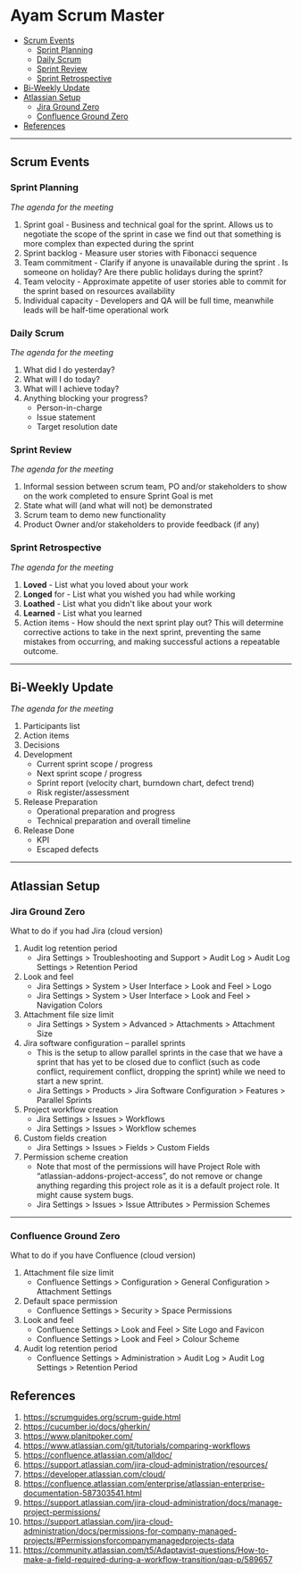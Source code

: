 # Ayam Scrum Master 
- [Scrum Events](#scrum-events)
  - [Sprint Planning](#sprint-planning)
  - [Daily Scrum](#daily-scrum)
  - [Sprint Review](#sprint-review)
  - [Sprint Retrospective](#sprint-retrospective)
- [Bi-Weekly Update](#bi-weekly-update)
- [Atlassian Setup](#atlassian-setup)
  - [Jira Ground Zero](#jira-ground-zero)
  - [Confluence Ground Zero](#confluence-ground-zero)
- [References](#references)

---
## Scrum Events

### Sprint Planning
_The agenda for the meeting_

1. Sprint goal - Business and technical goal for the sprint. Allows us to negotiate the scope of the sprint in case we find out that something is more complex than expected during the sprint
2. Sprint backlog - Measure user stories with Fibonacci sequence
3. Team commitment - Clarify if anyone is unavailable during the sprint . Is someone on holiday? Are there public holidays during the sprint?
4.	Team velocity - Approximate appetite of user stories able to commit for the sprint based on resources availability
5.	Individual capacity - Developers and QA will be full time, meanwhile leads will be half-time operational work

### Daily Scrum
_The agenda for the meeting_

1.	What did I do yesterday?
2.	What will I do today?
3.	What will I achieve today?
4.	Anything blocking your progress?
    - Person-in-charge
    - Issue statement
    - Target resolution date

### Sprint Review
_The agenda for the meeting_

1.	Informal session between scrum team, PO and/or stakeholders to show on the work completed to ensure Sprint Goal is met
2.	State what will (and what will not) be demonstrated
3.	Scrum team to demo new functionality
4.	Product Owner and/or stakeholders to provide feedback (if any) 

### Sprint Retrospective
_The agenda for the meeting_

1. **Loved** - List what you loved about your work
2. **Longed** for - List what you wished you had while working
3. **Loathed** - List what you didn't like about your work
4. **Learned** - List what you learned
5. Action items - How should the next sprint play out? This will determine corrective actions to take in the next sprint, preventing the same mistakes from occurring, and making successful actions a repeatable outcome.

---
## Bi-Weekly Update
_The agenda for the meeting_

1. Participants list
2. Action items
3. Decisions
4. Development
    - Current sprint scope / progress
    - Next sprint scope / progress
    - Sprint report (velocity chart, burndown chart, defect trend)
    - Risk register/assessment
5. Release Preparation
    - Operational preparation and progress
    - Technical preparation and overall timeline
8. Release Done
    - KPI
    - Escaped defects

---
## Atlassian Setup

### Jira Ground Zero
What to do if you had Jira (cloud version)



1. Audit log retention period 
    - Jira Settings > Troubleshooting and Support > Audit Log > Audit Log Settings > Retention Period
2. Look and feel 
    - Jira Settings > System > User Interface > Look and Feel > Logo
    - Jira Settings > System > User Interface > Look and Feel > Navigation Colors
4. Attachment file size limit
    - Jira Settings > System > Advanced > Attachments > Attachment Size
6. Jira software configuration – parallel sprints
    - This is the setup to allow parallel sprints in the case that we have a sprint that has yet to be closed due to conflict (such as code conflict, requirement conflict, dropping the sprint) while we need to start a new sprint.
    - Jira Settings > Products > Jira Software Configuration > Features > Parallel Sprints
8. Project workflow creation
    - Jira Settings > Issues > Workflows
    - Jira Settings > Issues > Workflow schemes
9. Custom fields creation
    - Jira Settings > Issues > Fields > Custom Fields
11. Permission scheme creation
    - Note that most of the permissions will have Project Role with “atlassian-addons-project-access”, do not remove or change anything regarding this project role as it is a default project role. It might cause system bugs.
    - Jira Settings > Issues > Issue Attributes > Permission Schemes

---
### Confluence Ground Zero
What to do if you have Confluence (cloud version)

1. Attachment file size limit
    - Confluence Settings > Configuration > General Configuration > Attachment Settings
2. Default space permission
    - Confluence Settings > Security > Space Permissions
3. Look and feel
    - Confluence Settings > Look and Feel > Site Logo and Favicon
    - Confluence Settings > Look and Feel > Colour Scheme
4. Audit log retention period
    - Confluence Settings > Administration > Audit Log > Audit Log Settings > Retention Period

## References
1. https://scrumguides.org/scrum-guide.html
2. https://cucumber.io/docs/gherkin/
3. https://www.planitpoker.com/
4. https://www.atlassian.com/git/tutorials/comparing-workflows
5. https://confluence.atlassian.com/alldoc/
6. https://support.atlassian.com/jira-cloud-administration/resources/
7. https://developer.atlassian.com/cloud/
8. https://confluence.atlassian.com/enterprise/atlassian-enterprise-documentation-587303541.html
9. https://support.atlassian.com/jira-cloud-administration/docs/manage-project-permissions/
10. https://support.atlassian.com/jira-cloud-administration/docs/permissions-for-company-managed-projects/#Permissionsforcompanymanagedprojects-data
11. https://community.atlassian.com/t5/Adaptavist-questions/How-to-make-a-field-required-during-a-workflow-transition/qaq-p/589657
